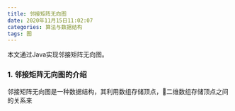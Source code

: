 ```yaml
---
title: 邻接矩阵无向图
date: 2020年11月15日11:02:07
categories: 算法与数据结构
tags: 图
---
```


本文通过Java实现邻接矩阵无向图。

### 1. 邻接矩阵无向图的介绍

邻接矩阵无向图是一种数据结构，其利用数组存储顶点，二维数组存储顶点之间的关系来
